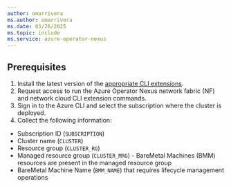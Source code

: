 ```yaml
---
author: omarrivera
ms.author: omarrivera
ms.date: 03/26/2025
ms.topic: include
ms.service: azure-operator-nexus
---
```


## Prerequisites

1. Install the latest version of the [appropriate CLI extensions](./howto-install-cli-extensions.md).
1. Request access to run the Azure Operator Nexus network fabric (NF) and network cloud CLI extension commands.
1. Sign in to the Azure CLI and select the subscription where the cluster is deployed.
1. Collect the following information:
  - Subscription ID (`SUBSCRIPTION`)
  - Cluster name (`CLUSTER`)
  - Resource group (`CLUSTER_RG`)
  - Managed resource group (`CLUSTER_MRG`) - BareMetal Machines (BMM) resources are present in the managed resource group
  - BareMetal Machine Name (`BMM_NAME`) that requires lifecycle management operations
